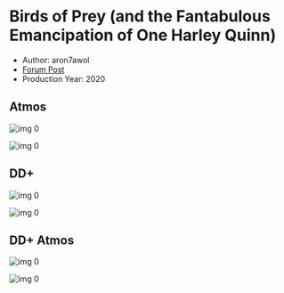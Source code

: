 # Birds of Prey (and the Fantabulous Emancipation of One Harley Quinn)

* Author: aron7awol
* [Forum Post](https://www.avsforum.com/threads/bass-eq-for-filtered-movies.2995212/post-59405578)
* Production Year: 2020

## Atmos

![img 0](https://i.imgur.com/XUpg5il.jpg)

![img 0](https://i.imgur.com/M3UHavh.png)

## DD+

![img 0](https://i.imgur.com/nXYZrYE.jpg)

![img 0](https://i.imgur.com/htt9byE.png)

## DD+ Atmos

![img 0](https://i.imgur.com/ttJLlIp.jpg)

![img 0](https://i.imgur.com/knrGWhR.png)

